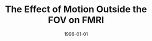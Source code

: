 ---
title: "The Effect of Motion Outside the FOV on FMRI"
date: 1996-01-01
authors_string: F. Yetkin, V. Haughton, R. Cox, J. Hyde, R. Birn, R. Prost
authors:
   - F. Yetkin
   - V. Haughton
   - R. Cox
   - J. Hyde
   - R. Birn
   - R. Prost
author_ids:
   - rasmus_birn
journal: 'AJNR'
volume: 17
issue: 
pages: 1005-1009
book_title: ''
publisher: ''
abstract: ""
project_id: 
paper_url: 
doi: 
data_loc: ''
code_loc: ''
file: '/assets/publications//assets/publications/'
file_name: '/assets/publications/'
type: journal_article
pub_str: ' (1996) AJNR 17: 1005-1009'
layout: publication 
---